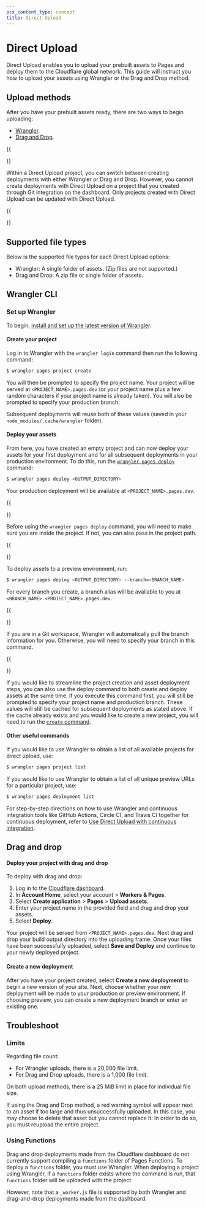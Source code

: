 ```yaml
---
pcx_content_type: concept
title: Direct Upload
---
```


# Direct Upload

Direct Upload enables you to upload your prebuilt assets to Pages and deploy them to the Cloudflare global network. This guide will instruct you how to upload your assets using Wrangler or the Drag and Drop method.

## Upload methods

After you have your prebuilt assets ready, there are two ways to begin uploading: 

* [Wrangler](/pages/get-started/direct-upload/#wrangler-cli).
* [Drag and Drop](/pages/get-started/direct-upload/#drag-and-drop).

{{<Aside type= "note">}}
  
Within a Direct Upload project, you can switch between creating deployments with either Wrangler or Drag and Drop. However, you cannot create deployments with Direct Upload on a project that you created through Git integration on the dashboard. Only projects created with Direct Upload can be updated with Direct Upload.

{{</Aside>}}

## Supported file types

Below is the supported file types for each Direct Upload options:
* Wrangler: A single folder of assets. (Zip files are not supported.)
* Drag and Drop: A zip file or single folder of assets.

## Wrangler CLI 

### Set up Wrangler

To begin, [install and set up the latest version of Wrangler](/workers/wrangler/install-and-update/).

#### Create your project

Log in to Wrangler with the `wrangler login` command then run the following command:

```sh
$ wrangler pages project create
```

You will then be prompted to specify the project name. Your project will be served at `<PROJECT_NAME>.pages.dev` (or your project name plus a few random characters if your project name is already taken). You will also be prompted to specify your production branch. 

Subsequent deployments will reuse both of these values (saved in your `node_modules/.cache/wrangler` folder).


#### Deploy your assets

From here, you have created an empty project and can now deploy your assets for your first deployment and for all subsequent deployments in your production environment. To do this, run the [`wrangler pages deploy`](/workers/wrangler/commands/#deploy-1) command:

```sh
$ wrangler pages deploy <OUTPUT_DIRECTORY>
```

Your production deployment will be available at `<PROJECT_NAME>.pages.dev`.
 
{{<Aside type= "note">}}

Before using the `wrangler pages deploy` command, you will need to make sure you are inside the project. If not, you can also pass in the project path. 

{{</Aside>}}
 
To deploy assets to a preview environment, run: 

```sh
$ wrangler pages deploy <OUTPUT_DIRECTORY> --branch=<BRANCH_NAME>
```

For every branch you create, a branch alias will be available to you at `<BRANCH_NAME>.<PROJECT_NAME>.pages.dev`. 

{{<Aside type= "note">}}

If you are in a Git workspace, Wrangler will automatically pull the branch information for you. Otherwise, you will need to specify your branch in this command.

{{</Aside>}}

If you would like to streamline the project creation and asset deployment steps, you can also use the deploy command to both create and deploy assets at the same time. If you execute this command first, you will still be prompted to specify your project name and production branch. These values will still be cached for subsequent deployments as stated above. If the cache already exists and you would like to create a new project, you will need to run the [`create` command](#create-your-project). 

#### Other useful commands

If you would like to use Wrangler to obtain a list of all available projects for direct upload, use:

```sh
$ wrangler pages project list
```

If you would like to use Wrangler to obtain a list of all unique preview URLs for a particular project, use:

```sh
$ wrangler pages deployment list
```

For step-by-step directions on how to use Wrangler and continuous integration tools like GitHub Actions, Circle CI, and Travis CI together for continuous deployment, refer to [Use Direct Upload with continuous integration](/pages/how-to/use-direct-upload-with-continuous-integration/). 

## Drag and drop

#### Deploy your project with drag and drop

To deploy with drag and drop:

1. Log in to the [Cloudflare dashboard](https://dash.cloudflare.com/login).
2. In **Account Home**, select your account > **Workers & Pages**.
3. Select **Create application** > **Pages** > **Upload assets**.
4. Enter your project name in the provided field and drag and drop your assets.
5. Select **Deploy**.

Your project will be served from `<PROJECT_NAME>.pages.dev`. Next drag and drop your build output directory into the uploading frame. Once your files have been successfully uploaded, select **Save and Deploy** and continue to your newly deployed project. 

#### Create a new deployment

After you have your project created, select **Create a new deployment** to begin a new version of your site. Next, choose whether your new deployment will be made to your production or preview environment. If choosing preview, you can create a new deployment branch or enter an existing one. 

## Troubleshoot

### Limits

Regarding file count:

* For Wrangler uploads, there is a 20,000 file limit.
* For Drag and Drop uploads, there is a 1,000 file limit.

On both upload methods, there is a 25 MiB limit in place for individual file size. 


If using the Drag and Drop method, a red warning symbol will appear next to an asset if too large and thus unsuccessfully uploaded. In this case, you may choose to delete that asset but you cannot replace it. In order to do so, you must reupload the entire project.

### Using Functions

Drag and drop deployments made from the Cloudflare dashboard do not currently support compiling a `functions` folder of Pages Functions. To deploy a `functions` folder, you must use Wrangler. When deploying a project using Wrangler, if a `functions` folder exists where the command is run, that `functions` folder will be uploaded with the project.

However, note that a `_worker.js` file is supported by both Wrangler and drag-and-drop deployments made from the dashboard.


